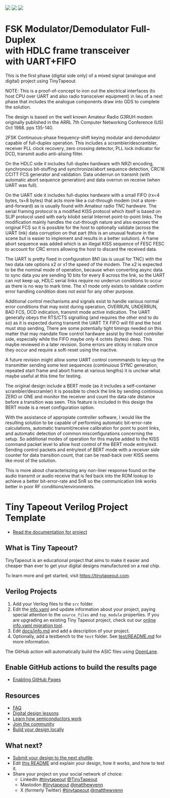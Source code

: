 ![](../../workflows/gds/badge.svg) ![](../../workflows/docs/badge.svg) ![](../../workflows/test/badge.svg)

# FSK Modulator/Demodulator Full-Duplex<br/>with HDLC frame transceiver<br/>with UART+FIFO

This is the first phase (digital side only) of a mixed signal (analogue and
digital) project using TinyTapeout.

NOTE: This is a proof-of-concept to iron out the electrical interfaces (to
host CPU over UART and also radio transceiver equipment) in lieu of a next
phase that includes the analogue components draw into GDS to complete the
solution.

The design is based on the well known Amateur Radio G3RUH modem originally
published in the ARRL 7th Computer Networking Conference (US) Oct 1988.
pps 135-140.

2FSK Continuous-phase frequency-shift keying modular and demodulator capable
of full-duplex operation.  This includes a scrambler/descrambler, receiver
PLL clock recovery, zero crossing detector, PLL lock indicator for DCD,
transmit audio anti-alising filter.

On the HDLC side it includes full-duplex hardware with NRZI encoding,
synchronous bit-stuffing and synchronize/abort sequence detection, CRC16 CCITT
FCS generator and validation.  Data underrun on transmit (with automatic
abort sequence generation) and data overrun on receive (when UART was full).

On the UART side it includes full-duplex hardware with a small FIFO (rx=4
bytes, tx=8 bytes) that acts more like a cut-through modem (not a
store-and-forward) as is usually found with Amateur radio TNC hardware.
The serial framing protocol is a modified KISS protocol which itself is
based on SLIP protocol used with early kilobit serial Internet point-to-point
links.  The modification mainly handles the cut-through nature and also
exposes the original FCS so it is possible for the host to optionally
validate (across the UART link) data corruption on that part (this is an
unusual feature in the scene but is easier to implement and results in a
better solution).  A frame abort sequence was added which is an illegal
KISS sequence of FESC FESC to account for CRC errors allowing the host
to discard the received data.

The UART is pretty fixed in configuration 8N1 (as is usual for TNC) with
the two data rate options x2 or x1 the speed of the modem.  The x2 is
expected to be the nominal mode of operation, because when converting async
data to sync data you are sending 10 bits for every 8 across the link, so
the UART can not keep up,  HDLC serial links require no underrun conditions
to occur as there is no way to mark time.  The x1 mode only exists to
validate confirm error handling condition does not exist for any other purpose.

Additional control mechanisms and signals exist to handle various normal
error conditions that may exist during operation, OVERRUN, UNDERRUN, BAD FCS,
DCD indication, transmit mode active indication.  The UART generally obeys
the RTS/CTS signalling (and requires the other end to do so) as it is
expected during transmit the UART TX FIFO will fill and the host must stop
sending,  There are some potentially tight timings needed on this matter
that may mandate flow control hardware assist by the host controller side,
especially while the FIFO maybe only 4 octets (bytes) deep.  This maybe
reviewed in a later revision.  Some errors are sticky in nature once they
occur and require a soft-reset using the inactive.

A future revision might allow some UART control commmands to key-up the
transmitter sending some test sequences (continuious SYNC generation,
repeated start frame and abort frame at various lengths) it is unclear what
maybe useful at this time for testing.

The original design include a BERT mode (as it includes a self-container
scrambler/descramler) it is possible to check the link by sending continious
ZERO or ONE and monitor the receiver and count the data rate distance before
a transition was seen.  This feature is included in this design the BERT
mode is a reset configuration option.

With the assistance of appropiate controller software, I would like the
resulting solution to be capable of performing automatic bit-error-rate
calculations, automatic transmit/receive calibration for point to point
links, and automatic detection of common misconfigurations concerning the
setup.  So additional modes of operation for this maybe added to the KISS
command packet level to allow host control of the BERT mode entry/exit.
Sending control packets and entry/exit of BERT mode with a receiver side
counter for data transition count, that can be read-back over KISS seems
like most of the solution.

This is more about characteriszing any non-liner response found on the audio
transmit or audio receive that is fed back into the ROM lookup to achieve a
better bit-error-rate and SnR so the communication link works better in poor
RF conditions/environments.

# Tiny Tapeout Verilog Project Template

- [Read the documentation for project](docs/info.md)

## What is Tiny Tapeout?

TinyTapeout is an educational project that aims to make it easier and cheaper than ever to get your digital designs manufactured on a real chip.

To learn more and get started, visit https://tinytapeout.com.

## Verilog Projects

1. Add your Verilog files to the `src` folder.
2. Edit the [info.yaml](info.yaml) and update information about your project, paying special attention to the `source_files` and `top_module` properties. If you are upgrading an existing Tiny Tapeout project, check out our [online info.yaml migration tool](https://tinytapeout.github.io/tt-yaml-upgrade-tool/).
3. Edit [docs/info.md](docs/info.md) and add a description of your project.
4. Optionally, add a testbench to the `test` folder. See [test/README.md](test/README.md) for more information.

The GitHub action will automatically build the ASIC files using [OpenLane](https://www.zerotoasiccourse.com/terminology/openlane/).

## Enable GitHub actions to build the results page

- [Enabling GitHub Pages](https://tinytapeout.com/faq/#my-github-action-is-failing-on-the-pages-part)

## Resources

- [FAQ](https://tinytapeout.com/faq/)
- [Digital design lessons](https://tinytapeout.com/digital_design/)
- [Learn how semiconductors work](https://tinytapeout.com/siliwiz/)
- [Join the community](https://tinytapeout.com/discord)
- [Build your design locally](https://docs.google.com/document/d/1aUUZ1jthRpg4QURIIyzlOaPWlmQzr-jBn3wZipVUPt4)

## What next?

- [Submit your design to the next shuttle](https://app.tinytapeout.com/).
- Edit [this README](README.md) and explain your design, how it works, and how to test it.
- Share your project on your social network of choice:
  - LinkedIn [#tinytapeout](https://www.linkedin.com/search/results/content/?keywords=%23tinytapeout) [@TinyTapeout](https://www.linkedin.com/company/100708654/)
  - Mastodon [#tinytapeout](https://chaos.social/tags/tinytapeout) [@matthewvenn](https://chaos.social/@matthewvenn)
  - X (formerly Twitter) [#tinytapeout](https://twitter.com/hashtag/tinytapeout) [@matthewvenn](https://twitter.com/matthewvenn)
